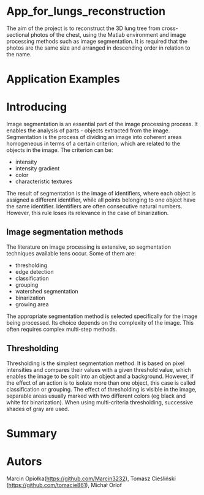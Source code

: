 # App_for_lungs_reconstruction
The aim of the project is to reconstruct the 3D lung tree from cross-sectional photos of the chest, using the Matlab environment and image processing methods such as image segmentation. It is required that the photos are the same size and arranged in descending order in relation to the name.

# Application Examples
# Introducing
Image segmentation is an essential part of the image processing process. It enables the analysis of parts - objects extracted from the image. Segmentation is the process of dividing an image into coherent areas homogeneous in terms of a certain criterion, which are related to the objects in the image. The criterion can be:
- intensity
- intensity gradient
- color
- characteristic textures

The result of segmentation is the image of identifiers, where each object is assigned a different identifier, while all points belonging to one object have the same identifier. Identifiers are often consecutive natural numbers. However, this rule loses its relevance in the case of binarization.

## Image segmentation methods
The literature on image processing is extensive, so segmentation techniques available tens occur. Some of them are:
- thresholding
- edge detection
- classification 
- grouping 
- watershed segmentation
- binarization
- growing area

The appropriate segmentation method is selected specifically for the image being processed. Its choice depends on the complexity of the image. This often requires complex multi-step methods.

## Thresholding
Thresholding is the simplest segmentation method. It is based on pixel intensities and compares their values with a given threshold value, which enables the image to be split into an object and a background. However, if the effect of an action is to isolate more than one object, this case is called classification or grouping. The effect of thresholding is visible in the image, separable areas usually marked with two different colors (eg black and white for binarization). When using multi-criteria thresholding, successive shades of gray are used.

# Summary

# Autors
Marcin Opiołka(https://github.com/Marcin3232), Tomasz Cieśliński (https://github.com/tomacie861), Michał Orlof
